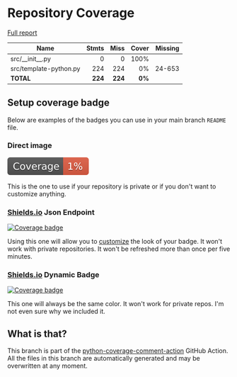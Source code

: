 # Repository Coverage

[Full report](https://htmlpreview.github.io/?https://github.com/senzing-garage/template-python/blob/python-coverage-comment-action-data/htmlcov/index.html)

| Name                   |    Stmts |     Miss |  Cover |   Missing |
|----------------------- | -------: | -------: | -----: | --------: |
| src/\_\_init\_\_.py    |        0 |        0 |   100% |           |
| src/template-python.py |      224 |      224 |     0% |    24-653 |
|              **TOTAL** |  **224** |  **224** | **0%** |           |


## Setup coverage badge

Below are examples of the badges you can use in your main branch `README` file.

### Direct image

[![Coverage badge](https://raw.githubusercontent.com/senzing-garage/template-python/python-coverage-comment-action-data/badge.svg)](https://htmlpreview.github.io/?https://github.com/senzing-garage/template-python/blob/python-coverage-comment-action-data/htmlcov/index.html)

This is the one to use if your repository is private or if you don't want to customize anything.

### [Shields.io](https://shields.io) Json Endpoint

[![Coverage badge](https://img.shields.io/endpoint?url=https://raw.githubusercontent.com/senzing-garage/template-python/python-coverage-comment-action-data/endpoint.json)](https://htmlpreview.github.io/?https://github.com/senzing-garage/template-python/blob/python-coverage-comment-action-data/htmlcov/index.html)

Using this one will allow you to [customize](https://shields.io/endpoint) the look of your badge.
It won't work with private repositories. It won't be refreshed more than once per five minutes.

### [Shields.io](https://shields.io) Dynamic Badge

[![Coverage badge](https://img.shields.io/badge/dynamic/json?color=brightgreen&label=coverage&query=%24.message&url=https%3A%2F%2Fraw.githubusercontent.com%2Fsenzing-garage%2Ftemplate-python%2Fpython-coverage-comment-action-data%2Fendpoint.json)](https://htmlpreview.github.io/?https://github.com/senzing-garage/template-python/blob/python-coverage-comment-action-data/htmlcov/index.html)

This one will always be the same color. It won't work for private repos. I'm not even sure why we included it.

## What is that?

This branch is part of the
[python-coverage-comment-action](https://github.com/marketplace/actions/python-coverage-comment)
GitHub Action. All the files in this branch are automatically generated and may be
overwritten at any moment.